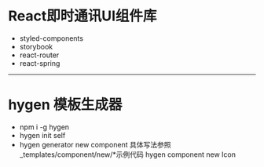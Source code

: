 # React即时通讯UI组件库
- styled-components
- storybook
- react-router
- react-spring

---
# hygen 模板生成器
- npm i -g hygen
- hygen init self
- hygen generator new component
具体写法参照_templates/component/new/*示例代码
hygen component new Icon